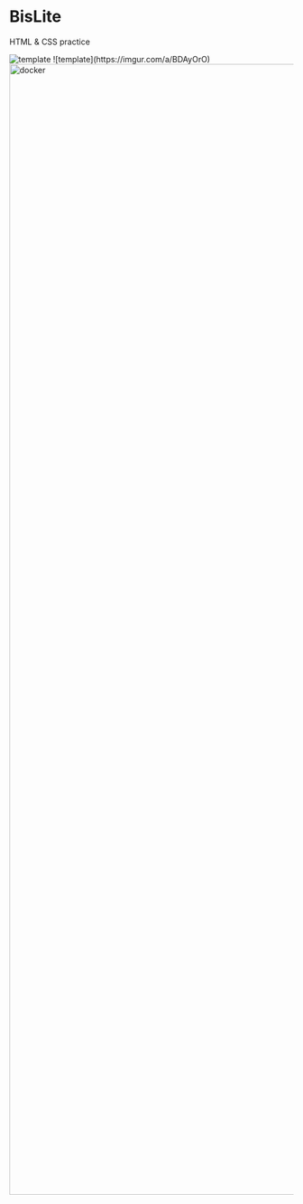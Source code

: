 # BisLite
 HTML &amp; CSS practice


<img src="https://imgur.com/a/BDAyOrO" alt="template">
![template](https://imgur.com/a/BDAyOrO)
 <img src="https://imgur.com/a/BDAyOrO" alt="docker" width="1400" height="2000"/>
